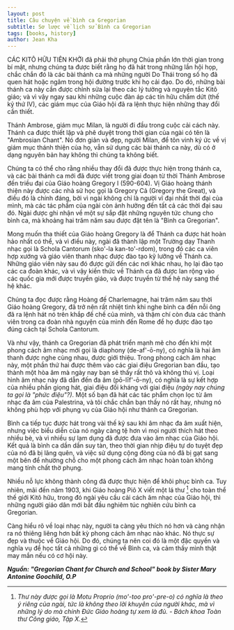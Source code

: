 ```yaml
---
layout: post
title: Câu chuyện về bình ca Gregorian
subtitle: Sơ lược về lịch sử Bình ca Gregorian
tags: [books, history]
author: Jean Kha
---
```


CÁC KITÔ HỮU TIÊN KHỞI đã phải thờ phụng Chúa phần lớn thời gian trong bí mật, nhưng chúng ta được biết rằng họ đã hát trong những lần hội họp, chắc chắn đó là các bài thánh ca mà những người Do Thái trong số họ đã quen hát hoặc ngâm trong hội đường trước khi họ cải đạo. Do đó, những bài thánh ca này cần được chỉnh sửa lại theo các lý tưởng và nguyên tắc Kitô giáo; và vì vậy ngay sau khi những cuộc đàn áp các tín hữu chấm dứt (thế kỷ thứ IV), các giám mục của Giáo hội đã ra lệnh thực hiện những thay đổi cần thiết.

Thánh Ambrose, giám mục Milan, là người đi đầu trong cuộc cải cách này. Thánh ca được thiết lập và phê duyệt trong thời gian của ngài có tên là "Ambrosian Chant". Nó đơn giản và đẹp, người Milan, để tôn vinh ký ức về vị giám mục thánh thiện của họ, vẫn sử dụng các bài thánh ca này, dù có ở dạng nguyên bản hay không thì chúng ta không biết.

Chúng ta có thể cho rằng nhiều thay đổi đã được thực hiện trong thánh ca, và các bài thánh ca mới đã được viết trong giai đoạn từ thời Thánh Ambrose đến triều đại của Giáo hoàng Gregory I (590-604). Vị Giáo hoàng thánh thiện này được các nhà sử học gọi là Gregory Cả (Gregory the Great), và điều đó là chính đáng, bởi vì ngài không chỉ là người vĩ đại nhất thời đại của mình, mà các tác phẩm của ngài còn ảnh hưởng đến tất cả các thời đại sau đó. Ngài được ghi nhận về một sự sắp đặt những nguyên tức chung cho bình ca, mà khoảng hai trăm năm sau được đặt tên là "Bình ca Gregorian".

Mong muốn tha thiết của Giáo hoàng Gregory là để Thánh ca được hát hoàn hảo nhất có thể, và vì điều này, ngài đã thành lập một Trường dạy Thanh nhạc gọi là Schola Cantorum (sko'-la kan-to'-rdom), trong đó các ca viên hợp xướng và giáo viên thanh nhạc được đào tạo kỹ lưỡng về Thánh ca. Những giáo viên này sau đó được gửi đến các nơi khác nhau, họ lại đào tạo các ca đoàn khác, và vì vậy kiến thức về Thánh ca đã được lan rộng vào các quốc gia mới được truyền giáo, và được truyền từ thế hệ này sang thế hệ khác.

Chúng ta đọc được rằng Hoàng đế Charlemagne, hai trăm năm sau thời Giáo hoàng Gregory, đã trở nên rất nhiệt tình khi nghe bình ca đến nỗi ông đã ra lệnh hát nó trên khắp đế chế của mình, và thậm chí còn đưa các thành viên trong ca đoàn nhà nguyện của mình đến Rome để họ được đào tạo đúng cách tại Schola Cantorum.

Và như vậy, thánh ca Gregorian đã phát triển mạnh mẽ cho đến khi một phong cách âm nhạc mới gọi là diaphony (de-af'-ō-ny), có nghĩa là hai âm thanh được nghe cùng nhau, được giới thiệu. Trong phong cách âm nhạc này, một phần thứ hai được thêm vào các giai điệu Gregorian ban đầu, tạo thành một hòa âm mà ngày nay bạn sẽ thấy rất thô và không thú vị. Loại hình âm nhạc này đã dẫn đến đa âm (pō-līf'-ō-ny), có nghĩa là sự kết hợp của nhiều phần giọng hát, giai điệu đối kháng với giai điệu *(ngày nay chúng ta gọi là "phức điệu"?)*. Một số bạn đã hát các tác phẩm chọn lọc từ âm nhạc đa âm của Palestrina, và tôi chắc chắn bạn thấy nó rất hay, nhưng nó không phù hợp với phụng vụ của Giáo hội như thánh ca Gregorian.

Bình ca tiếp tục được hát trong vài thế kỷ sau khi âm nhạc đa âm xuất hiện, nhưng việc biểu diễn của nó ngày càng tệ hơn vì mọi người thích hát theo nhiều bè, và vì nhiều sự lạm dụng đã được đưa vào âm nhạc của Giáo hội. Kết quả là bình ca dần dần suy tàn, theo thời gian nhịp điệu tự do tuyệt đẹp của nó đã bị lãng quên, và việc sử dụng cộng đòng của nó đã bị gạt sang một bên để nhường chỗ cho một phong cách âm nhạc hoàn toàn không mang tính chất thờ phụng.

Nhiều nỗ lực không thành công đã được thực hiện để khôi phục bình ca. Tuy nhiên, mãi đến năm 1903, khi Giáo hoàng Piô X viết một lá thư [^1] cho toàn thể thế giới Kitô hữu, trong đó ngài yêu cầu cải cách âm nhạc của Giáo hội, thì những người giáo dân mới bắt đầu nghiêm túc nghiên cứu bình ca Gregorian.

Càng hiểu rõ về loại nhạc này, người ta càng yêu thích nó hơn và càng nhận ra nó thiêng liêng hơn bất kỳ phong cách âm nhạc nào khác. Nó thực sự đẹp và thuộc về Giáo hội. Do đó, chúng ta nên coi đó là một đặc quyền và nghĩa vụ để học tất cả những gì có thể về Bình ca, và cảm thấy mình thật may mắn nếu có cơ hội này.

[^1]: *Thư này được gọi là Motu Proprio (mo'-too pro'-pre-o) có nghĩa là theo ý riêng của ngài, tức là không theo lời khuyên của người khác, mà vì những lý do mà chính Đức Giáo hoàng tự xem là đủ. - Bách khoa Toàn thư Công giáo, Tập X.*

***Nguồn: "Gregorian Chant for Church and School" book by Sister Mary Antonine Goochild, O.P***
